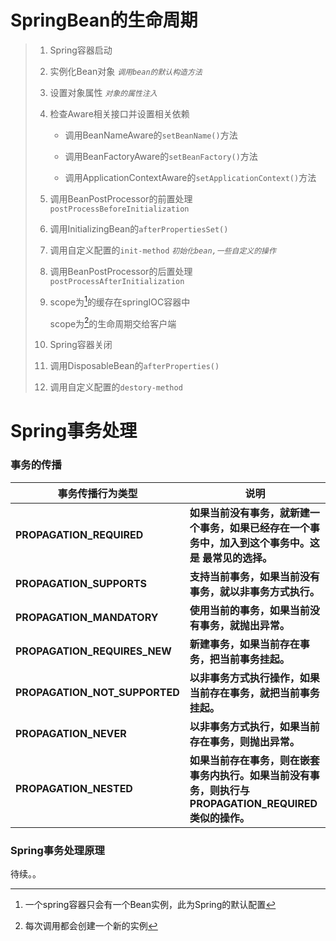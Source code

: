 # SpringBean的生命周期

> 1. Spring容器启动
>
> 2. 实例化Bean对象 *`调用bean的默认构造方法`*
>
> 3. 设置对象属性 *`对象的属性注入`*
>
> 4. 检查Aware相关接口并设置相关依赖
>
>    - 调用BeanNameAware的`setBeanName()`方法
>
>    - 调用BeanFactoryAware的`setBeanFactory()`方法
>
>    - 调用ApplicationContextAware的`setApplicationContext()`方法
>
> 5. 调用BeanPostProcessor的前置处理`postProcessBeforeInitialization`
>
> 6. 调用InitializingBean的`afterPropertiesSet()`
>
> 7. 调用自定义配置的`init-method`  *`初始化bean,一些自定义的操作`*
>
> 8. 调用BeanPostProcessor的后置处理`postProcessAfterInitialization`
>
> 9. scope为[^singleton]的缓存在springIOC容器中  
>
>    scope为[^prototype]的生命周期交给客户端
>
>    [^singleton]: 一个spring容器只会有一个Bean实例，此为Spring的默认配置
>    [^prototype]: 每次调用都会创建一个新的实例
>
> 12. Spring容器关闭
> 13. 调用DisposableBean的`afterProperties()`
> 14. 调用自定义配置的`destory-method`

# Spring事务处理

### 事务的传播

| **事务传播行为类型**          | **说明**                                                     |
| ----------------------------- | ------------------------------------------------------------ |
| **PROPAGATION_REQUIRED**      | **如果当前没有事务，就新建一个事务，如果已经存在一个事务中，加入到这个事务中。这是 最常见的选择。** |
| **PROPAGATION_SUPPORTS**      | **支持当前事务，如果当前没有事务，就以非事务方式执行。**     |
| **PROPAGATION_MANDATORY**     | **使用当前的事务，如果当前没有事务，就抛出异常。**           |
| **PROPAGATION_REQUIRES_NEW**  | **新建事务，如果当前存在事务，把当前事务挂起。**             |
| **PROPAGATION_NOT_SUPPORTED** | **以非事务方式执行操作，如果当前存在事务，就把当前事务挂起。** |
| **PROPAGATION_NEVER**         | **以非事务方式执行，如果当前存在事务，则抛出异常。**         |
| **PROPAGATION_NESTED**        | **如果当前存在事务，则在嵌套事务内执行。如果当前没有事务，则执行与** **PROPAGATION_REQUIRED 类似的操作。** |

### Spring事务处理原理

待续。。